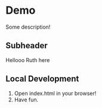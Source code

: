 # Demo

Some description!

## Subheader

Hellooo Ruth here

## Local Development
1. Open index.html in your browser!
2. Have fun.
